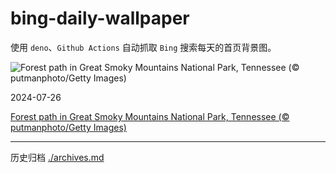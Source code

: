 # bing-daily-wallpaper

使用 `deno`、`Github Actions` 自动抓取 `Bing` 搜索每天的首页背景图。

<!-- BEGIN -->
<!--  Fri Jul 26 2024 00:33:39 GMT+0000 (Coordinated Universal Time) -->
  ![Forest path in Great Smoky Mountains National Park, Tennessee (© putmanphoto/Getty Images)](https://cn.bing.com/th?id=OHR.SmokyMountainTrail_EN-US9730767535_UHD.jpg&pid=hp&w=384&h=216&rs=1&c=4)

  2024-07-26

  [Forest path in Great Smoky Mountains National Park, Tennessee (© putmanphoto/Getty Images)](https://cn.bing.com/th?id=OHR.SmokyMountainTrail_EN-US9730767535_UHD.jpg)
<!-- END -->


---

历史归档 [./archives.md](./archives.md)
